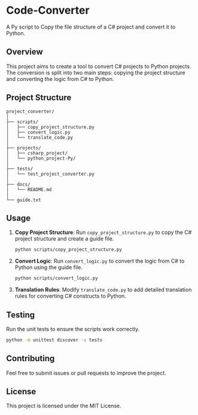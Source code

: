 # Code-Converter
A Py script to Copy the file structure of a C# project and convert it to Python.

## Overview
This project aims to create a tool to convert C# projects to Python projects. The conversion is split into two main steps: copying the project structure and converting the logic from C# to Python.

## Project Structure
```
project_converter/
│
├── scripts/
│   ├── copy_project_structure.py
│   ├── convert_logic.py
│   └── translate_code.py
│
├── projects/
│   ├── csharp_project/
│   └── python_project-Py/
│
├── tests/
│   └── test_project_converter.py
│
├── docs/
│   └── README.md
│
└── guide.txt
```

## Usage
1. **Copy Project Structure**: Run `copy_project_structure.py` to copy the C# project structure and create a guide file.
    ```sh
    python scripts/copy_project_structure.py
    ```

2. **Convert Logic**: Run `convert_logic.py` to convert the logic from C# to Python using the guide file.
    ```sh
    python scripts/convert_logic.py
    ```

3. **Translation Rules**: Modify `translate_code.py` to add detailed translation rules for converting C# constructs to Python.

## Testing
Run the unit tests to ensure the scripts work correctly.
```sh
python -m unittest discover -s tests
```

## Contributing
Feel free to submit issues or pull requests to improve the project.

## License
This project is licensed under the MIT License.
```
